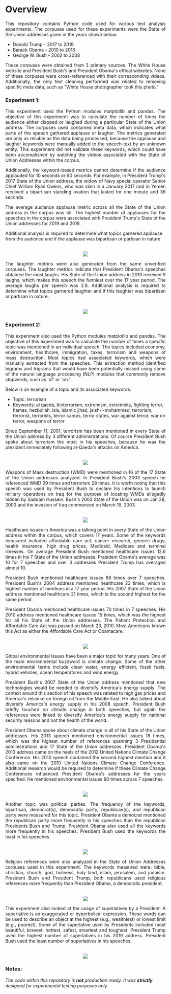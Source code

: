 # Overview

<p align="justify">
This repository contains Python code used for various text analysis experiments. The corpuses used for these experiments were the State of the Union addresses given in the years shown below: 
  
- Donald Trump - 2017 to 2019
- Barack Obama - 2010 to 2016
- George W. Bush - 2002 to 2008
</p>

<p align="justify">
These corpuses were obtained from 3 primary sources. The White House website and President Bush's and President Obama's offical websites. None of these corpuses were cross-referenced with their corresponding videos.  Additionally, the only text cleaning performed was related to removing specific meta data, such as "White House photographer <name> took this photo."
</p>

### Experiment 1:

<p align="justify">
This experiment used the Python modules matplotlib and pandas.  The objective of this experiment was to calculate the number of times the audience either clapped or laughed during a particular State of the Union address. The corpuses used contained meta data, which indicates what parts of the speech gathered applause or laugher.  The metrics generated are only as reliable as the data being processed, because the applause and laugher keywords were manually added to the speech text by an unknown entity. This experiment did not validate these keywords, which could have been accomplished by watching the videos associated with the State of Union Addresses within the corpus.   
</p>

<p align="justify">
Additionally, the keyword-based metrics cannot determine if the audience applauded for 10 seconds or 60 seconds. For example, in President Trump's 2017 State of the Union address, the widow of Navy special operator Senior Chief William Ryan Owens, who was slain in a January 2017 raid in Yemen received a bipartisan standing ovation that lasted for one minute and 36 seconds.
</p>

<p align="justify">
The average audiance applause metric across all the State of the Union address in the corpus was 55. The highest number of applauses for the speeches in the corpus were associated with President Trump's State of the Union addresses for 2019 and 2018.  


  
Additional analysis is required to determine what topics garnered applause from the audience and if the applause was bipartisan or partisan in nature. 
</p>

<p align="center"><br>
<img src="https://github.com/johnbumgarner/sotu_nlp_experiments/blob/master/sotu_charts/sotu_applause_metrics.png">
</p>

<p align="justify">
The laughter metrics were also generated from the same unverified corpuses. The laughter metrics indicate that President Obama's speeches obtained the most laughs. His State of the Union address in 2010 received 9 laughs, which makes this speech the funniest over the 17 year period. The average laughs per speech was 2.8. Additional analysis is required to determine what topics garnered laughter and if this laughter was bipartisan or partisan in nature. 
</p>

<p align="center"><br>
<img src="https://github.com/johnbumgarner/sotu_nlp_experiments/blob/master/sotu_charts/sotu_laughter_metrics.png">
</p>

### Experiment 2:

<p align="justify">
This experiment also used the Python modules matplotlib and pandas. The objective of this experiment was to calculate the number of times a specific topic was mentioned in an individual speech.  The topics included economy, environment, healthcare, immigration, taxes, terrorism and weapons of mass destruction. Most topics had associated keywords, which were manually extracted from the speeches. This extraction method identified bigrams and trigrams that would have been potentially missed using some of the natural language processing (NLP) modules that commonly remove stopwords, such as 'of' or 'on.' 
  
Below is an example of a topic and its associated keywords:

- Topic: terrorism
- Keywords: al qaeda, bioterrorism, extremism, extremists, fighting terror, hamas, hezbollah, isis, islamic jihad, jaish-i-mohammed, terrorism, terrorist, terrorists, terror camps, terror states, war against terror, war on terror, weapons of terror
</p>

<p align="justify">
Since September 11, 2001, terrorism has been mentioned in every State of the Union address by 3 different administrations. Of course President Bush spoke about terrorism the most in his speeches, because he was the president immediately following al-Qaeda's attacks on America.  
</p> 

<p align="center"><br>
<img src="https://github.com/johnbumgarner/sotu_nlp_experiments/blob/master/sotu_charts/sotu_terrorism_metrics.png">
</p>

<p align="justify">
Weapons of Mass destruction (WMD) were mentioned in 16 of the 17 State of the Union addresses analyzed. In President Bush's 2003 speech he referenced WMD 29 times and terrorism 28 times. It is worth noting that this speech was used by President Bush to declare his intentions to launch military operations on Iraq for the purpose of locating WMDs allegedly hidden by Saddam Hussein.  Bush's 2003 State of the Union was on Jan 28, 2003 and the invasion of Iraq commenced on March 19, 2003.
</p> 

<p align="center"><br>
<img src="https://github.com/johnbumgarner/sotu_nlp_experiments/blob/master/sotu_charts/sotu_wmd_metrics.png">
</p>

<p align="justify">
Healthcare issues in America was a talking point in every State of the Union address within the corpus, which covers 17 years. Some of the keywords measured included affordable care act, cancer research, generic drugs, health insurance, high drug prices, Medicaid, Medicare and terminal illnesses. On average President Bush mentioned healthcare issues 12.6 times in his 7 State of the Union addresses. 
President Obama's average was 10 for 7 speeches and over 3 addresses President Trump has averaged almost 10. 
</p>

<p align="justify">
President Bush mentioned healthcare issues 88 times over 7 speeches. President Bush's 2004 address mentioned healthcare 23 times, which is highest number of mentions in a 17 year period.  His 2007 State of the Union address mentioned healthcare 21 times, which is the second highest for the same period.
</p>

<p align="justify">
President Obama mentioned healthcare issues 70 times in 7 speeches. His 2010 address mentioned healthcare issues 15 times, which was the highest for all his State of the Union addresses. The Patient Protection and Affordable Care Act was passed on March 23, 2010. Most Americans known this Act as either the Affordable Care Act or Obamacare.   
</p>

<p align="center"><br>
<img src="https://github.com/johnbumgarner/sotu_nlp_experiments/blob/master/sotu_charts/sotu_healthcare_metrics.png">
</p>

<p align="justify">
Global environmental issues have been a major topic for many years. One of the main environmental buzzword is climate change.  Some of the other environmental terms include clean water, energy efficient, fossil fuels, hybrid vehicles, ocean temperatures and wind energy. </p>

<p align="justify">
President Bush's 2007 State of the Union address mentioned that new technologies would be needed to diversify America's energy supply. The context around this section of his speech was related to high gas prices and America's reliance on foreign oil from the Middle East. 
He also talked about diversify America's energy supply in his 2008 speech.  President Bush briefly touched on climate change in both speeches, but again the references were linked to diversify America's energy supply for national security reasons and not the health of the world.
</p>

<p align="justify">
President Obama spoke about climate change in all of his State of the Union addresses.  His 2013 speech mentioned environmental issues 18 times, which was the highest number of references spanning 3 Presidential administrations and 17 State of the Union addresses.  President Obama's 2013 address came on the heels of the 2012 United Nations Climate Change Conference. His 2010 speech contained the second highest mention and it also came on the 2010 United Nations Climate Change Conference. Additional research would be required to determine if these Climate Change Conferences influenced President Obama's addresses for the years specified. He mentioned environmental issues 80 times across 7 speeches.
</p>

<p align="center"><br>
<img src="https://github.com/johnbumgarner/sotu_nlp_experiments/blob/master/sotu_charts/sotu_environmental_metrics.png">
</p>

<p align="justify">
Another topic was political parties. The frequency of the keywords, bipartisan, democrat(s), democratic party, republican(s), and republican party were measured for this topic.  President Obama a democrat mentioned the republican party more frequently in his speeches than the republican Presidents Bush and Trump.  President Obama also used all the keywords more frequently in his speeches.  President Bush used the keywords the least in his speeches.
</p>

<p align="center"><br>
<img src="https://github.com/johnbumgarner/sotu_nlp_experiments/blob/master/sotu_charts/sotu_political_parties_metrics.png">
</p>

<p align="justify">
Religion references were also analyzed in the State of Union Addresses corpuses used in this experiment. The keywords measured were:
bible, christian, church, god, holiness, holy land, islam, jerusalem, and judaism. President Bush and President Trump, both republicans used religious references more frequently than President Obama, a democratic president. 
</p>
  
<p align="center"><br>
<img src="https://github.com/johnbumgarner/sotu_nlp_experiments/blob/master/sotu_charts/sotu_religious_metrics.png">
</p>

<p align="justify">
This experiment also looked at the usage of superlatives by a President. A superlative is an exaggerated or hyperbolical expression.  These words can be used to describe an object at the highest (e.g., wealthiest) or lowest limit (e.g., poorest).  Some of the superlative used by Presidents included most beautiful, bravest, hottest, safest, smartest and toughest.  President Trump used the highest number of superlatives in his 2019 address.  President Bush used the least number of superlatives in his speeches.  
</p>

<p align="center"><br>
<img src="https://github.com/johnbumgarner/sotu_nlp_experiments/blob/master/sotu_charts/sotu_superlative_metrics.png">
</p>

### Notes:

_The code within this repository is **not** production ready. It was **strictly** designed for experimental testing purposes only._
